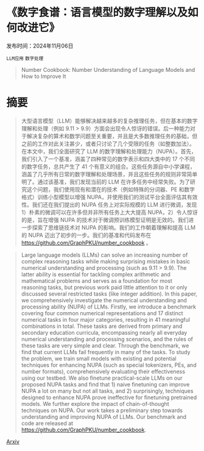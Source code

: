# 《数字食谱：语言模型的数字理解以及如何改进它》

发布时间：2024年11月06日

`LLM应用` `数字处理`

> Number Cookbook: Number Understanding of Language Models and How to Improve It

# 摘要

> 大型语言模型（LLM）能够解决越来越多的复杂推理任务，但在基本的数字理解和处理（例如 9.11 > 9.9）方面会出现令人惊讶的错误。后一种能力对于解决复杂的算术和数学问题至关重要，并且是大多数推理任务的基础，但之前的工作对此关注甚少，或者只讨论了几个受限的任务（如整数加法）。在本文中，我们全面研究了 LLM 的数字理解和处理能力（NUPA）。首先，我们引入了一个基准，涵盖了四种常见的数字表示和四大类中的 17 个不同的数字任务，总共产生了 41 个有意义的组合。这些任务源自中小学课程，涵盖了几乎所有日常的数字理解和处理场景，并且这些任务的规则非常简单明了。通过该基准，我们发现当前的 LLM 在许多任务中经常失败。为了研究这个问题，我们使用现有和潜在的技术（例如特殊的分词器、PE 和数字格式）训练小型模型以增强 NUPA，并使用我们的测试平台全面评估其有效性。我们还在我们提出的 NUPA 任务上对实际规模的 LLM 进行微调，发现 1）朴素的微调可以在许多但并非所有任务上大大提高 NUPA，2）令人惊讶的是，旨在增强 NUPA 的技术对于微调预训练模型证明是无效的。我们进一步探索了思维链技术对 NUPA 的影响。我们的工作朝着理解和提高 LLM 的 NUPA 迈出了初步的一步。我们的基准和代码发布在 https://github.com/GraphPKU/number_cookbook 。

> Large language models (LLMs) can solve an increasing number of complex reasoning tasks while making surprising mistakes in basic numerical understanding and processing (such as 9.11 > 9.9). The latter ability is essential for tackling complex arithmetic and mathematical problems and serves as a foundation for most reasoning tasks, but previous work paid little attention to it or only discussed several restricted tasks (like integer addition). In this paper, we comprehensively investigate the numerical understanding and processing ability (NUPA) of LLMs. Firstly, we introduce a benchmark covering four common numerical representations and 17 distinct numerical tasks in four major categories, resulting in 41 meaningful combinations in total. These tasks are derived from primary and secondary education curricula, encompassing nearly all everyday numerical understanding and processing scenarios, and the rules of these tasks are very simple and clear. Through the benchmark, we find that current LLMs fail frequently in many of the tasks. To study the problem, we train small models with existing and potential techniques for enhancing NUPA (such as special tokenizers, PEs, and number formats), comprehensively evaluating their effectiveness using our testbed. We also finetune practical-scale LLMs on our proposed NUPA tasks and find that 1) naive finetuning can improve NUPA a lot on many but not all tasks, and 2) surprisingly, techniques designed to enhance NUPA prove ineffective for finetuning pretrained models. We further explore the impact of chain-of-thought techniques on NUPA. Our work takes a preliminary step towards understanding and improving NUPA of LLMs. Our benchmark and code are released at https://github.com/GraphPKU/number_cookbook.

[Arxiv](https://arxiv.org/abs/2411.03766)